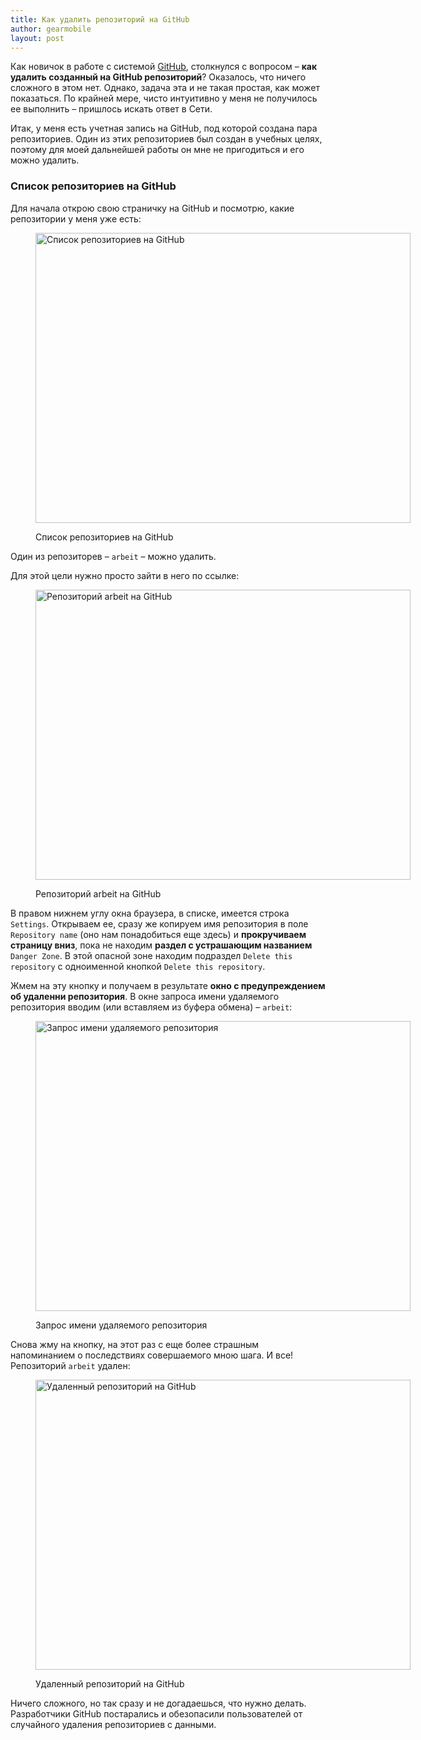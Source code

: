 ```yaml
---
title: Как удалить репозиторий на GitHub
author: gearmobile
layout: post
---
```

Как новичок в работе с системой [GitHub][1], столкнулся с вопросом &#8211; **как удалить созданный на GitHub репозиторий**? Оказалось, что ничего сложного в этом нет. Однако, задача эта и не такая простая, как может показаться. По крайней мере, чисто интуитивно у меня не получилось ее выполнить &#8211; пришлось искать ответ в Сети.

Итак, у меня есть учетная запись на GitHub, под которой создана пара репозиториев. Один из этих репозиториев был создан в учебных целях, поэтому для моей дальнейшей работы он мне не пригодиться и его можно удалить.

### Список репозиториев на GitHub

Для начала открою свою страничку на GitHub и посмотрю, какие репозитории у меня уже есть:<figure id="attachment_1739" style="width: 600px;" class="wp-caption aligncenter">

[<img src="http://localhost:7788/third/wp-content/uploads/2014/08/github-list_of_repos-600x464.png" alt="Список репозиториев на GitHub" width="600" height="464" class="size-medium wp-image-1739" />][2]<figcaption class="wp-caption-text">Список репозиториев на GitHub</figcaption></figure> 

Один из репозиторев &#8211; `arbeit` &#8211; можно удалить.

Для этой цели нужно просто зайти в него по ссылке:<figure id="attachment_1740" style="width: 600px;" class="wp-caption aligncenter">

[<img src="http://localhost:7788/third/wp-content/uploads/2014/08/github-repo_arbeit-600x464.png" alt="Репозиторий arbeit на GitHub" width="600" height="464" class="size-medium wp-image-1740" />][3]<figcaption class="wp-caption-text">Репозиторий arbeit на GitHub</figcaption></figure> 

В правом нижнем углу окна браузера, в списке, имеется строка `Settings`. Открываем ее, сразу же копируем имя репозитория в поле `Repository name` (оно нам понадобиться еще здесь) и **прокручиваем страницу вниз**, пока не находим **раздел с устрашающим названием** `Danger Zone`. В этой опасной зоне находим подраздел `Delete this repository` с одноименной кнопкой `Delete this repository`.

Жмем на эту кнопку и получаем в результате **окно с предупреждением об удаленни репозитория**. В окне запроса имени удаляемого репозитория вводим (или вставляем из буфера обмена) &#8211; `arbeit`:<figure id="attachment_1741" style="width: 600px;" class="wp-caption aligncenter">

[<img src="http://localhost:7788/third/wp-content/uploads/2014/08/github-delete_repo_arbeit-600x464.png" alt="Запрос имени удаляемого репозитория" width="600" height="464" class="size-medium wp-image-1741" />][4]<figcaption class="wp-caption-text">Запрос имени удаляемого репозитория</figcaption></figure> 

Снова жму на кнопку, на этот раз с еще более страшным напоминанием о последствиях совершаемого мною шага. И все! Репозиторий `arbeit` удален:<figure id="attachment_1742" style="width: 600px;" class="wp-caption aligncenter">

[<img src="http://localhost:7788/third/wp-content/uploads/2014/08/github-repo_arbeit_deleted-600x464.png" alt="Удаленный репозиторий на GitHub" width="600" height="464" class="size-medium wp-image-1742" />][5]<figcaption class="wp-caption-text">Удаленный репозиторий на GitHub</figcaption></figure> 

Ничего сложного, но так сразу и не догадаешься, что нужно делать. Разработчики GitHub постарались и обезопасили пользователей от случайного удаления репозиториев с данными.

 [1]: https://github.com/ "GitHub"
 [2]: http://localhost:7788/third/wp-content/uploads/2014/08/github-list_of_repos.png
 [3]: http://localhost:7788/third/wp-content/uploads/2014/08/github-repo_arbeit.png
 [4]: http://localhost:7788/third/wp-content/uploads/2014/08/github-delete_repo_arbeit.png
 [5]: http://localhost:7788/third/wp-content/uploads/2014/08/github-repo_arbeit_deleted.png